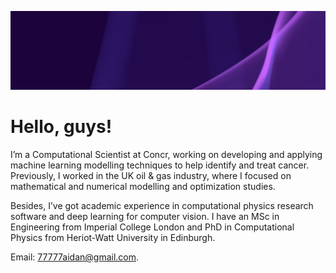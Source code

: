 ![Business card](1639824048651.jpeg)
# Hello, guys!
I’m a Computational Scientist at Concr, working on developing and applying machine learning modelling techniques to help identify and treat cancer. Previously, I worked in the UK oil & gas industry, where I focused on mathematical and numerical modelling and optimization studies. 

Besides, I’ve got academic experience in computational physics research software and deep learning for computer vision. I have an MSc in Engineering from Imperial College London and PhD in Computational Physics from Heriot-Watt University in Edinburgh. 

 Email: 77777aidan@gmail.com.

<!---
ramm777/ramm777 is a ✨ special ✨ repository because its `README.md` (this file) appears on your GitHub profile.
You can click the Preview link to take a look at your changes.
🌱 I’m currently learning more DS to become an expert
--->

